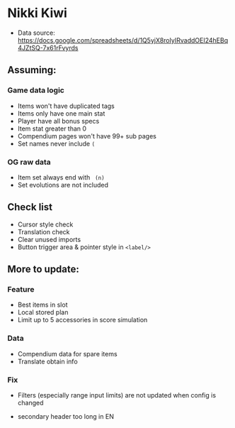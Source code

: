# Nikki Kiwi
- Data source: https://docs.google.com/spreadsheets/d/1Q5yjX8roIyIRvaddOEI24hEBq4JZtSQ-7x61rFvyrds
## Assuming:
### Game data logic
- Items won't have duplicated tags
- Items only have one main stat
- Player have all bonus specs
- Item stat greater than 0
- Compendium pages won't have 99+ sub pages
- Set names never include `(`
### OG raw data
- Item set always end with ` (n)`
- Set evolutions are not included

## Check list
- Cursor style check
- Translation check
- Clear unused imports
- Button trigger area & pointer style in `<label/>`

## More to update:
### Feature
- Best items in slot
- Local stored plan
- Limit up to 5 accessories in score simulation
### Data
- Compendium data for spare items
- Translate obtain info
### Fix
- Filters (especially range input limits) are not updated when config is changed

- secondary header too long in EN